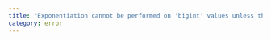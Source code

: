 ```yaml
---
title: "Exponentiation cannot be performed on 'bigint' values unless the 'target' option is set to 'es2016' or later."
category: error
---
```

